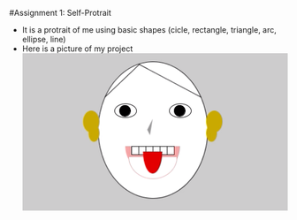 #Assignment 1: Self-Protrait
- It is a protrait of me using basic shapes (cicle, rectangle, triangle, arc, ellipse, line)
- Here is a picture of my project
![](Self-Protrait.png)
